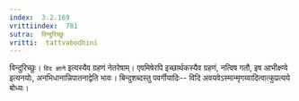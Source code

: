 ```yaml
---
index:  3.2.169
vrittiindex:  781
sutra:  विन्दुरिच्छुः
vritti:  tattvabodhini 
---
```


विन्दुरिच्छुः। `विद ज्ञाने` इत्यस्यैव ग्रहणं नेतरेषाम्। एवमिषेरपि इच्छार्थकस्यैव ग्रहणं, नत्विष गतौ, इष आभीक्ष्ण्ये इत्यनयोः, अनभिधानान्निपातनाद्वेति भावः। बिन्दुशब्दस्तु पवर्गीयादिः-- विदि अवयवेऽस्मान्मृगय्वादित्वात्कुप्रत्यये बोध्यः। 

